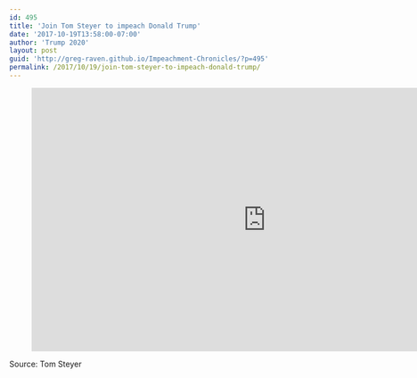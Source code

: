 ```yaml
---
id: 495
title: 'Join Tom Steyer to impeach Donald Trump'
date: '2017-10-19T13:58:00-07:00'
author: 'Trump 2020'
layout: post
guid: 'http://greg-raven.github.io/Impeachment-Chronicles/?p=495'
permalink: /2017/10/19/join-tom-steyer-to-impeach-donald-trump/
---
```


<figure class="wp-block-embed is-type-rich is-provider-embed-handler wp-block-embed-embed-handler wp-embed-aspect-16-9 wp-has-aspect-ratio"><div class="wp-block-embed__wrapper"><iframe allow="accelerometer; autoplay; clipboard-write; encrypted-media; gyroscope; picture-in-picture" allowfullscreen="" frameborder="0" height="473" src="https://www.youtube.com/embed/GXl8vRmLeJk?feature=oembed" title="Join Us" width="840"></iframe></div></figure>Source: Tom Steyer